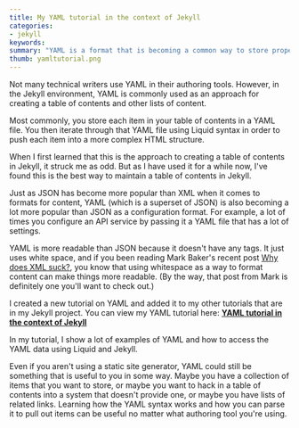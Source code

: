 ```yaml
---
title: My YAML tutorial in the context of Jekyll
categories:
- jekyll
keywords: 
summary: "YAML is a format that is becoming a common way to store properties for configuring systems. I created a new tutorial on YAML that shows how mappings and lists work, and how you can use Jekyll and Liquid to parse through the YAML content."
thumb: yamltutorial.png
---
```


Not many technical writers use YAML in their authoring tools. However, in the Jekyll environment, YAML is commonly used as an approach for creating a table of contents and other lists of content.  
 
Most commonly, you store each item in your table of contents in a YAML file. You then iterate through that YAML file using Liquid syntax in order to push each item into a more complex HTML structure.

When I first learned that this is the approach to creating a table of contents in Jekyll, it struck me as odd. But as I have used it for a while now, I've found this is the best way to maintain a table of contents in Jekyll.
 
Just as JSON has become more popular than XML when it comes to formats for content, YAML (which is a superset of  JSON) is also becoming a lot more popular than JSON as a configuration format. For example, a lot of times you configure an API service by passing it a YAML file that has a lot of settings.
 
YAML is more readable than JSON because it doesn't have any tags. It just uses white space, and if you been reading Mark Baker's recent post [Why does XML suck?](http://everypageispageone.com/2016/01/28/why-does-xml-suck/), you know that using whitespace as a way to format content can make things more readable. (By the way, that post from Mark is definitely one you'll want to check out.)
 
I created a new tutorial on YAML and added it to my other tutorials that are in my Jekyll project. You can view  my YAML tutorial here: **[YAML tutorial in the context of Jekyll](https://idratherbewriting.com/documentation-theme-jekyll/mydoc_yaml_tutorial/)**
 
In my tutorial, I show a lot of examples of YAML and how to access the YAML data using Liquid and Jekyll.
  
Even if you aren't using a static site generator, YAML could still be something that is useful to you in some way. Maybe you have a collection of items that you want to store, or maybe you want to hack in a table of contents into a system that doesn't provide one, or maybe you have lists of related links. Learning how the YAML syntax works and how you can parse it to pull out items can be useful no matter what authoring tool you're using.